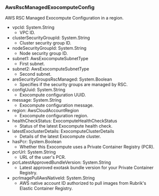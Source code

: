 ### AwsRscManagedExocomputeConfig
AWS RSC Managed Exocompute Configuration in a region.

- vpcId: System.String
  - VPC ID.
- clusterSecurityGroupId: System.String
  - Cluster security group ID.
- nodeSecurityGroupId: System.String
  - Node security group ID.
- subnet1: AwsExocomputeSubnetType
  - First subnet.
- subnet2: AwsExocomputeSubnetType
  - Second subnet.
- areSecurityGroupsRscManaged: System.Boolean
  - Specifies if the security groups are managed by RSC.
- configUuid: System.String
  - Exocompute configuration UUID.
- message: System.String
  - Exocompute configuration message.
- region: AwsCloudAccountRegion
  - Exocompute configuration region.
- healthCheckStatus: ExocomputeHealthCheckStatus
  - Status of the latest Exocompute health check.
- latestExoclusterDetails: ExocomputeClusterDetails
  - Details of the latest Exocompute cluster.
- hasPcr: System.Boolean
  - Whether this Exocompute uses a Private Container Registry (PCR).
- pcrUrl: System.String
  - URL of the user's PCR.
- pcrLatestApprovedBundleVersion: System.String
  - Latest approved exotask bundle version for your Private Container Registry.
- pcrImagePullAwsNativeId: System.String
  - AWS native account ID authorized to pull images from Rubrik's Elastic Container Registry.

